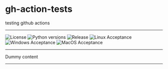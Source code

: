 # gh-action-tests
testing github actions

---
![License][license-badge]
![Python versions][python-versions-badge]
![Release][pypi-badge]
![Linux Acceptance][linux_ci_badge]
![Windows Acceptance][win_ci_badge]
![MacOS Acceptance][macos_ci_badge]

---

Dummy content

---
[license-badge]: https://img.shields.io/github/license/qentinelqi/qweb
[linux_ci_badge]: https://github.com/turunenm/gh-action-tests/actions/workflows/linux.yml/badge.svg
[win_ci_badge]: https://github.com/turunenm/gh-action-tests/actions/workflows/windows.yml/badge.svg
[macos_ci_badge]: https://github.com/turunenm/gh-action-tests/actions/workflows/macos.yml/badge.svg
[python-versions-badge]: https://img.shields.io/pypi/pyversions/QWeb
[pypi-badge]: https://img.shields.io/pypi/v/QWeb?color=green
